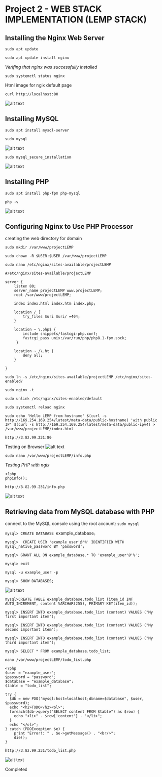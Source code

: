 # Project 2 - WEB STACK IMPLEMENTATION (LEMP STACK)

## Installing the Nginx Web Server

`sudo apt update`

`sudo apt update install nginx`

*Verifing that nginx was successfully installed*

`sudo systemctl status nginx`

Html image for ngix default page

`curl http://localhost:80`

![alt text](./Images/2%20-%20testing%20in%20browser.png/)


## **Installing MySQL**

`sudo apt install mysql-server`

`sudo mysql`

![alt text](./Images/3%20-%20connecting%20to%20mysql.png)


`sudo mysql_secure_installation`

![alt text](./Images/04%20-%20.png)


## **Installing PHP**

`sudo apt install php-fpm php-mysql`

`php -v`

![alt text](./Images/05%20-%20PHP%20Install.png)

## **Configuring Nginx to Use PHP Processor**

creating the web directory for domain

`sudo mkdir /var/www/projectLEMP`

`sudo chown -R $USER:$USER /var/www/projectLEMP`

`sudo nano /etc/nginx/sites-available/projectLEMP`


```
#/etc/nginx/sites-available/projectLEMP

server {
    listen 80;
    server_name projectLEMP www.projectLEMP;
    root /var/www/projectLEMP;

    index index.html index.htm index.php;

    location / {
        try_files $uri $uri/ =404;
    }

    location ~ \.php$ {
        include snippets/fastcgi-php.conf;
        fastcgi_pass unix:/var/run/php/php8.1-fpm.sock;
     }

    location ~ /\.ht {
        deny all;
    }

}
```


`sudo ln -s /etc/nginx/sites-available/projectLEMP /etc/nginx/sites-enabled/`

`sudo nginx -t`

`sudo unlink /etc/nginx/sites-enabled/default`

`sudo systemctl reload nginx`

```
sudo echo 'Hello LEMP from hostname' $(curl -s http://169.254.169.254/latest/meta-data/public-hostname) 'with public IP' $(curl -s http://169.254.169.254/latest/meta-data/public-ipv4) > /var/www/projectLEMP/index.html
```


`http://3.82.99.231:80`

Testing on Browser
![alt text](./Images/08%20-%20testing%20on%20browser.png)


`sudo nano /var/www/projectLEMP/info.php`

*Testing PHP with ngix*

```
<?php
phpinfo();
```

`http://3.82.99.231/info.php`

![alt text](./Images/10%20-.png)


## **Retrieving data from MySQL database with PHP**

connect to the MySQL console using the root account:
`sudo mysql`

`mysql> CREATE DATABASE `example_database`;`

`mysql>  CREATE USER 'example_user'@'%' IDENTIFIED WITH mysql_native_password BY 'password';`

`mysql> GRANT ALL ON example_database.* TO 'example_user'@'%';`

`mysql> exit`

`mysql -u example_user -p`

`mysql> SHOW DATABASES;`

![alt text](./Images/11-%20loged%20in%20to%20user%20DB.png)


`mysql>CREATE TABLE example_database.todo_list (item_id INT AUTO_INCREMENT, content VARCHAR(255), PRIMARY KEY(item_id));`

`mysql> INSERT INTO example_database.todo_list (content) VALUES ("My first important item");`

`mysql> INSERT INTO example_database.todo_list (content) VALUES ("My second important item");`

`mysql> INSERT INTO example_database.todo_list (content) VALUES ("My third important item");`

`mysql> SELECT * FROM example_database.todo_list;`

`nano /var/www/projectLEMP/todo_list.php`

```
<?php
$user = "example_user";
$password = "password";
$database = "example_database";
$table = "todo_list";

try {
  $db = new PDO("mysql:host=localhost;dbname=$database", $user, $password);
  echo "<h2>TODO</h2><ol>";
  foreach($db->query("SELECT content FROM $table") as $row) {
    echo "<li>" . $row['content'] . "</li>";
  }
  echo "</ol>";
} catch (PDOException $e) {
    print "Error!: " . $e->getMessage() . "<br/>";
    die();
}
```

`http://3.82.99.231/todo_list.php`

![alt text](./Images/12.%20.png)

Completed